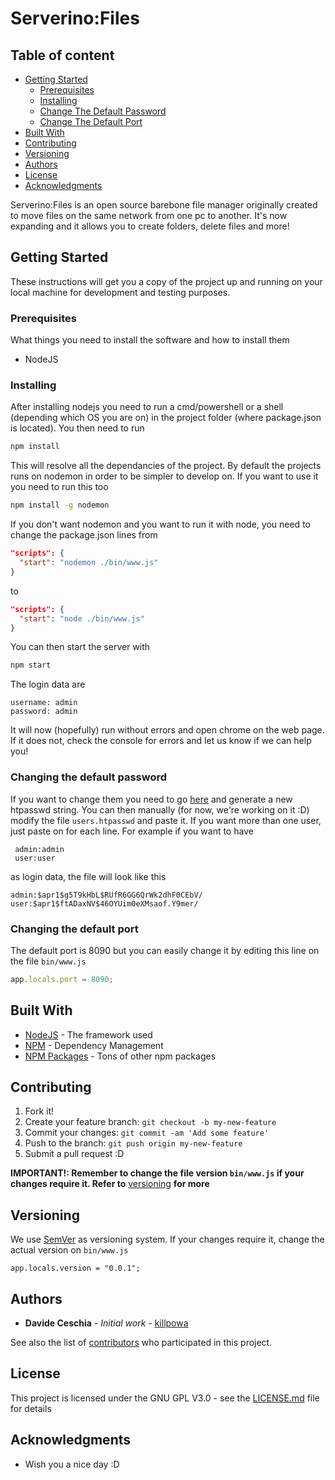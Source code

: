 # Serverino:Files

## Table of content

- [Getting Started](#getting-started)
    - [Prerequisites](#prerequisites)
    - [Installing](#installing)
    - [Change The Default Password](#changing-the-default-password)
    - [Change The Default Port](#changing-the-default-port)
- [Built With](#built-with)
- [Contributing](#contributing)
- [Versioning](#versioning)
- [Authors](#authors)
- [License](#license)
- [Acknowledgments](#acknowledgments)

Serverino:Files is an open source barebone file manager originally created to move files on the same network from one pc to another.
It's now expanding and it allows you to create folders, delete files and more!

## Getting Started

These instructions will get you a copy of the project up and running on your local machine for development and testing purposes.

### Prerequisites

What things you need to install the software and how to install them

* NodeJS

### Installing

After installing nodejs you need to run a cmd/powershell or a shell (depending which OS you are on) in the project folder (where package.json is located). You then need to run

```sh
npm install
```
This will resolve all the dependancies of the project. By default the projects runs on nodemon in order to be simpler to develop on. If you want to use it you need to run this too
```sh
npm install -g nodemon
```
If you don't want nodemon and you want to run it with node, you need to change the package.json lines from
```json
"scripts": {
  "start": "nodemon ./bin/www.js"
}
```
to
```json
"scripts": {
  "start": "node ./bin/www.js"
}
```

You can then start the server with

```sh
npm start
```

The login data are

```
username: admin
password: admin
```

It will now (hopefully) run without errors and open chrome on the web page. If it does not, check the console for errors and let us know if we can help you!

### Changing the default password

If you want to change them you need to go <a href="http://www.htaccesstools.com/htpasswd-generator/">here</a> and generate a new htpasswd string. You can then manually (for now, we're working on it :D) modify the file `users.htpasswd` and paste it. If you want more than one user, just paste on for each line. For example if you want to have
```
 admin:admin
 user:user
 ```
 
as login data, the file will look like this

```
admin:$apr1$g5T9kHbL$RUfR6GG6QrWk2dhF0CEbV/
user:$apr1$ftADaxNV$46OYUim0eXMsaof.Y9mer/
```
### Changing the default port
The default port is 8090 but you can easily change it by editing this line on the file `bin/www.js`
```js
app.locals.port = 8090;
```

## Built With

* [NodeJS](https://nodejs.org/en/) - The framework used
* [NPM](https://www.npmjs.com/) - Dependency Management
* [NPM Packages](#) - Tons of other npm packages

## Contributing

1. Fork it!
2. Create your feature branch: `git checkout -b my-new-feature`
3. Commit your changes: `git commit -am 'Add some feature'`
4. Push to the branch: `git push origin my-new-feature`
5. Submit a pull request :D

<b>IMPORTANT!: Remember to change the file version `bin/www.js` if your changes require it. Refer to</b> <a href="#versioning">versioning</a> <b>for more</b>

## Versioning

We use [SemVer](http://semver.org/) as versioning system.
If your changes require it, change the actual version on `bin/www.js`
```
app.locals.version = "0.0.1";
```

## Authors

* **Davide Ceschia** - *Initial work* - [killpowa](https://github.com/killpowa)

See also the list of [contributors](https://github.com/killpowa/Serverino-Files/contributors) who participated in this project.

## License

This project is licensed under the GNU GPL V3.0 - see the [LICENSE.md](LICENSE.md) file for details

## Acknowledgments

* Wish you a nice day :D
